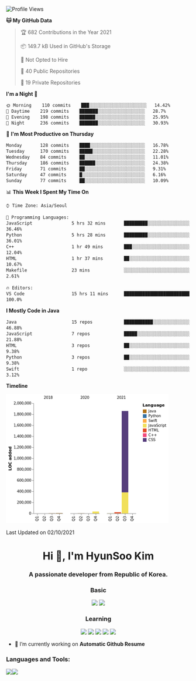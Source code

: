 
<!--START_SECTION:waka-->
![Profile Views](http://img.shields.io/badge/Profile%20Views-63-blue)

**🐱 My GitHub Data** 

> 🏆 682 Contributions in the Year 2021
 > 
> 📦 149.7 kB Used in GitHub's Storage 
 > 
> 🚫 Not Opted to Hire
 > 
> 📜 40 Public Repositories 
 > 
> 🔑 19 Private Repositories  
 > 
**I'm a Night 🦉** 

```text
🌞 Morning    110 commits    ███░░░░░░░░░░░░░░░░░░░░░░   14.42% 
🌆 Daytime    219 commits    ███████░░░░░░░░░░░░░░░░░░   28.7% 
🌃 Evening    198 commits    ██████░░░░░░░░░░░░░░░░░░░   25.95% 
🌙 Night      236 commits    ███████░░░░░░░░░░░░░░░░░░   30.93%

```
📅 **I'm Most Productive on Thursday** 

```text
Monday       128 commits    ████░░░░░░░░░░░░░░░░░░░░░   16.78% 
Tuesday      170 commits    █████░░░░░░░░░░░░░░░░░░░░   22.28% 
Wednesday    84 commits     ██░░░░░░░░░░░░░░░░░░░░░░░   11.01% 
Thursday     186 commits    ██████░░░░░░░░░░░░░░░░░░░   24.38% 
Friday       71 commits     ██░░░░░░░░░░░░░░░░░░░░░░░   9.31% 
Saturday     47 commits     █░░░░░░░░░░░░░░░░░░░░░░░░   6.16% 
Sunday       77 commits     ██░░░░░░░░░░░░░░░░░░░░░░░   10.09%

```


📊 **This Week I Spent My Time On** 

```text
⌚︎ Time Zone: Asia/Seoul

💬 Programming Languages: 
JavaScript               5 hrs 32 mins       █████████░░░░░░░░░░░░░░░░   36.46% 
Python                   5 hrs 28 mins       █████████░░░░░░░░░░░░░░░░   36.01% 
C++                      1 hr 49 mins        ███░░░░░░░░░░░░░░░░░░░░░░   12.04% 
HTML                     1 hr 37 mins        ██░░░░░░░░░░░░░░░░░░░░░░░   10.67% 
Makefile                 23 mins             ░░░░░░░░░░░░░░░░░░░░░░░░░   2.61%

🔥 Editors: 
VS Code                  15 hrs 11 mins      █████████████████████████   100.0%

```

**I Mostly Code in Java** 

```text
Java                     15 repos            ███████████░░░░░░░░░░░░░░   46.88% 
JavaScript               7 repos             █████░░░░░░░░░░░░░░░░░░░░   21.88% 
HTML                     3 repos             ██░░░░░░░░░░░░░░░░░░░░░░░   9.38% 
Python                   3 repos             ██░░░░░░░░░░░░░░░░░░░░░░░   9.38% 
Swift                    1 repo              ░░░░░░░░░░░░░░░░░░░░░░░░░   3.12%

```


**Timeline**

![Chart not found](https://raw.githubusercontent.com/dblepart99/dblepart99/main/charts/bar_graph.png) 


 Last Updated on 02/10/2021
<!--END_SECTION:waka-->


<h1 align="center">Hi 👋, I'm HyunSoo Kim</h1>
<h3 align="center">A passionate developer from Republic of Korea.</h3><div align=center>
  
  <h3> Basic </h3><img src="https://img.shields.io/badge/JAVA-007396?style=flat-square&logo=java&logoColor=white"> <img src="https://img.shields.io/badge/Python-3766AB?style=flat-square&logo=Python&logoColor=blue"/> 
  <h3> Learning </h3>
  
  <img src="https://img.shields.io/badge/c++-00599C?style=flat-square&logo=c%2B%2B&logoColor=white"/> <img src="https://img.shields.io/badge/react-61DAFB?style=flat-square&logo=react&logoColor=black"/> <img src="https://img.shields.io/badge/css-1572B6?style=flat-square&logo=css3&logoColor=blue"/> <img src="https://img.shields.io/badge/javascript-F7DF1E?style=flat-square&logo=javascript&logoColor=blue"> <img src="https://img.shields.io/badge/html-E34F26?style=flat-square&logo=html5&logoColor=white"/> 

</div>

- 🔭 I’m currently working on **Automatic Github Resume**


<h3 align="left">Languages and Tools:</h3>


<p><img align="left" src=https://github-readme-stats.vercel.app/api?username=dblepart99&count_private=true&show_icons=true&theme=graywhite/></p>
<p><img align="left" src=https://github-readme-stats.vercel.app/api/top-langs/?username=dblepart99&langs_count=3&hide=xslt,html,CSS,scss&theme=graywhite/></p>

